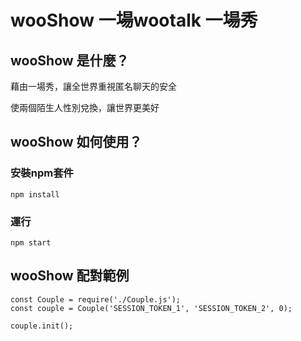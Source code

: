 # wooShow 一場wootalk 一場秀


## wooShow 是什麼？

藉由一場秀，讓全世界重視匿名聊天的安全

使兩個陌生人性別兌換，讓世界更美好


## wooShow 如何使用？


### 安裝npm套件
    npm install

### 運行
    npm start


## wooShow 配對範例

    const Couple = require('./Couple.js');
    const couple = Couple('SESSION_TOKEN_1', 'SESSION_TOKEN_2', 0);
    
    couple.init();
